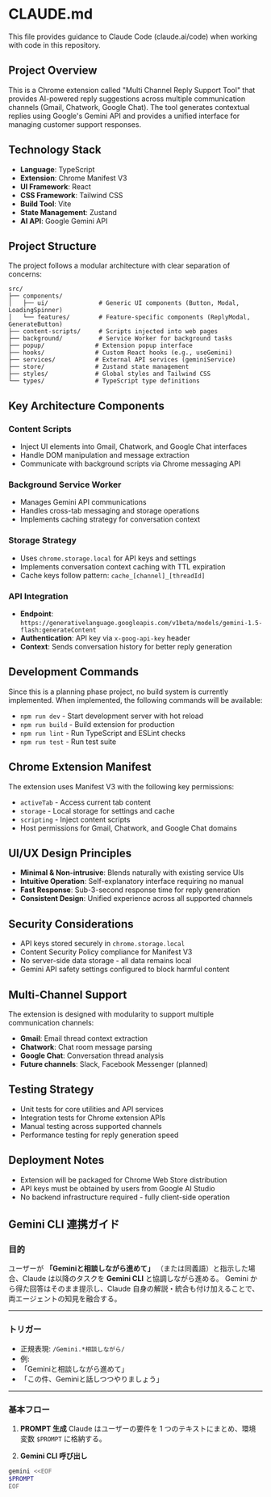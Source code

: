 # CLAUDE.md

This file provides guidance to Claude Code (claude.ai/code) when working with code in this repository.

## Project Overview

This is a Chrome extension called "Multi Channel Reply Support Tool" that provides AI-powered reply suggestions across multiple communication channels (Gmail, Chatwork, Google Chat). The tool generates contextual replies using Google's Gemini API and provides a unified interface for managing customer support responses.

## Technology Stack

- **Language**: TypeScript
- **Extension**: Chrome Manifest V3
- **UI Framework**: React
- **CSS Framework**: Tailwind CSS
- **Build Tool**: Vite
- **State Management**: Zustand
- **AI API**: Google Gemini API

## Project Structure

The project follows a modular architecture with clear separation of concerns:

```
src/
├── components/
│   ├── ui/              # Generic UI components (Button, Modal, LoadingSpinner)
│   └── features/        # Feature-specific components (ReplyModal, GenerateButton)
├── content-scripts/     # Scripts injected into web pages
├── background/          # Service Worker for background tasks
├── popup/              # Extension popup interface
├── hooks/              # Custom React hooks (e.g., useGemini)
├── services/           # External API services (geminiService)
├── store/              # Zustand state management
├── styles/             # Global styles and Tailwind CSS
└── types/              # TypeScript type definitions
```

## Key Architecture Components

### Content Scripts
- Inject UI elements into Gmail, Chatwork, and Google Chat interfaces
- Handle DOM manipulation and message extraction
- Communicate with background scripts via Chrome messaging API

### Background Service Worker
- Manages Gemini API communications
- Handles cross-tab messaging and storage operations
- Implements caching strategy for conversation context

### Storage Strategy
- Uses `chrome.storage.local` for API keys and settings
- Implements conversation context caching with TTL expiration
- Cache keys follow pattern: `cache_[channel]_[threadId]`

### API Integration
- **Endpoint**: `https://generativelanguage.googleapis.com/v1beta/models/gemini-1.5-flash:generateContent`
- **Authentication**: API key via `x-goog-api-key` header
- **Context**: Sends conversation history for better reply generation

## Development Commands

Since this is a planning phase project, no build system is currently implemented. When implemented, the following commands will be available:

- `npm run dev` - Start development server with hot reload
- `npm run build` - Build extension for production
- `npm run lint` - Run TypeScript and ESLint checks
- `npm run test` - Run test suite

## Chrome Extension Manifest

The extension uses Manifest V3 with the following key permissions:
- `activeTab` - Access current tab content
- `storage` - Local storage for settings and cache
- `scripting` - Inject content scripts
- Host permissions for Gmail, Chatwork, and Google Chat domains

## UI/UX Design Principles

- **Minimal & Non-intrusive**: Blends naturally with existing service UIs
- **Intuitive Operation**: Self-explanatory interface requiring no manual
- **Fast Response**: Sub-3-second response time for reply generation
- **Consistent Design**: Unified experience across all supported channels

## Security Considerations

- API keys stored securely in `chrome.storage.local`
- Content Security Policy compliance for Manifest V3
- No server-side data storage - all data remains local
- Gemini API safety settings configured to block harmful content

## Multi-Channel Support

The extension is designed with modularity to support multiple communication channels:
- **Gmail**: Email thread context extraction
- **Chatwork**: Chat room message parsing
- **Google Chat**: Conversation thread analysis
- **Future channels**: Slack, Facebook Messenger (planned)

## Testing Strategy

- Unit tests for core utilities and API services
- Integration tests for Chrome extension APIs
- Manual testing across supported channels
- Performance testing for reply generation speed

## Deployment Notes

- Extension will be packaged for Chrome Web Store distribution
- API keys must be obtained by users from Google AI Studio
- No backend infrastructure required - fully client-side operation

## Gemini CLI 連携ガイド

### 目的
ユーザーが **「Geminiと相談しながら進めて」** （または同義語）と指示した場合、Claude は以降のタスクを **Gemini CLI** と協調しながら進める。
Gemini から得た回答はそのまま提示し、Claude 自身の解説・統合も付け加えることで、両エージェントの知見を融合する。

---

### トリガー
- 正規表現: `/Gemini.*相談しながら/`
- 例:
- 「Geminiと相談しながら進めて」
- 「この件、Geminiと話しつつやりましょう」

---

### 基本フロー
1. **PROMPT 生成**
Claude はユーザーの要件を 1 つのテキストにまとめ、環境変数 `$PROMPT` に格納する。

2. **Gemini CLI 呼び出し**
```bash
gemini <<EOF
$PROMPT
EOF
```